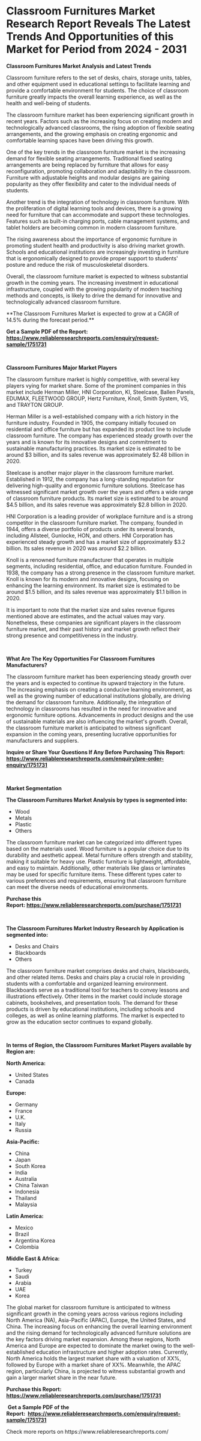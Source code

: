 <p><h1>Classroom Furnitures Market Research Report Reveals The Latest Trends And Opportunities of this Market for Period from 2024 - 2031</h1></p><p><strong>Classroom Furnitures Market Analysis and Latest Trends</strong></p>
<p><p>Classroom furniture refers to the set of desks, chairs, storage units, tables, and other equipment used in educational settings to facilitate learning and provide a comfortable environment for students. The choice of classroom furniture greatly impacts the overall learning experience, as well as the health and well-being of students.</p><p>The classroom furniture market has been experiencing significant growth in recent years. Factors such as the increasing focus on creating modern and technologically advanced classrooms, the rising adoption of flexible seating arrangements, and the growing emphasis on creating ergonomic and comfortable learning spaces have been driving this growth.</p><p>One of the key trends in the classroom furniture market is the increasing demand for flexible seating arrangements. Traditional fixed seating arrangements are being replaced by furniture that allows for easy reconfiguration, promoting collaboration and adaptability in the classroom. Furniture with adjustable heights and modular designs are gaining popularity as they offer flexibility and cater to the individual needs of students.</p><p>Another trend is the integration of technology in classroom furniture. With the proliferation of digital learning tools and devices, there is a growing need for furniture that can accommodate and support these technologies. Features such as built-in charging ports, cable management systems, and tablet holders are becoming common in modern classroom furniture.</p><p>The rising awareness about the importance of ergonomic furniture in promoting student health and productivity is also driving market growth. Schools and educational institutions are increasingly investing in furniture that is ergonomically designed to provide proper support to students' posture and reduce the risk of musculoskeletal disorders.</p><p>Overall, the classroom furniture market is expected to witness substantial growth in the coming years. The increasing investment in educational infrastructure, coupled with the growing popularity of modern teaching methods and concepts, is likely to drive the demand for innovative and technologically advanced classroom furniture.</p><p>**The Classroom Furnitures Market is expected to grow at a CAGR of 14.5% during the forecast period.**</p></p>
<p><strong>Get a Sample PDF of the Report:&nbsp; <a href="https://www.reliableresearchreports.com/enquiry/request-sample/1751731">https://www.reliableresearchreports.com/enquiry/request-sample/1751731</a></strong></p>
<p>&nbsp;</p>
<p><strong>Classroom Furnitures Major Market Players</strong></p>
<p><p>The classroom furniture market is highly competitive, with several key players vying for market share. Some of the prominent companies in this market include Herman Miller, HNI Corporation, KI, Steelcase, Ballen Panels, EDUMAX, FLEETWOOD GROUP, Hertz Furniture, Knoll, Smith System, VS, and TRAYTON GROUP.</p><p>Herman Miller is a well-established company with a rich history in the furniture industry. Founded in 1905, the company initially focused on residential and office furniture but has expanded its product line to include classroom furniture. The company has experienced steady growth over the years and is known for its innovative designs and commitment to sustainable manufacturing practices. Its market size is estimated to be around $3 billion, and its sales revenue was approximately $2.48 billion in 2020.</p><p>Steelcase is another major player in the classroom furniture market. Established in 1912, the company has a long-standing reputation for delivering high-quality and ergonomic furniture solutions. Steelcase has witnessed significant market growth over the years and offers a wide range of classroom furniture products. Its market size is estimated to be around $4.5 billion, and its sales revenue was approximately $2.8 billion in 2020.</p><p>HNI Corporation is a leading provider of workplace furniture and is a strong competitor in the classroom furniture market. The company, founded in 1944, offers a diverse portfolio of products under its several brands, including Allsteel, Gunlocke, HON, and others. HNI Corporation has experienced steady growth and has a market size of approximately $3.2 billion. Its sales revenue in 2020 was around $2.2 billion.</p><p>Knoll is a renowned furniture manufacturer that operates in multiple segments, including residential, office, and education furniture. Founded in 1938, the company has a strong presence in the classroom furniture market. Knoll is known for its modern and innovative designs, focusing on enhancing the learning environment. Its market size is estimated to be around $1.5 billion, and its sales revenue was approximately $1.1 billion in 2020.</p><p>It is important to note that the market size and sales revenue figures mentioned above are estimates, and the actual values may vary. Nonetheless, these companies are significant players in the classroom furniture market, and their past history and market growth reflect their strong presence and competitiveness in the industry.</p></p>
<p>&nbsp;</p>
<p><strong>What Are The Key Opportunities For Classroom Furnitures Manufacturers?</strong></p>
<p><p>The classroom furniture market has been experiencing steady growth over the years and is expected to continue its upward trajectory in the future. The increasing emphasis on creating a conducive learning environment, as well as the growing number of educational institutions globally, are driving the demand for classroom furniture. Additionally, the integration of technology in classrooms has resulted in the need for innovative and ergonomic furniture options. Advancements in product designs and the use of sustainable materials are also influencing the market's growth. Overall, the classroom furniture market is anticipated to witness significant expansion in the coming years, presenting lucrative opportunities for manufacturers and suppliers.</p></p>
<p><strong>Inquire or Share Your Questions If Any Before Purchasing This Report: <a href="https://www.reliableresearchreports.com/enquiry/pre-order-enquiry/1751731">https://www.reliableresearchreports.com/enquiry/pre-order-enquiry/1751731</a></strong></p>
<p>&nbsp;</p>
<p><strong>Market Segmentation</strong></p>
<p><strong>The Classroom Furnitures Market Analysis by types is segmented into:</strong></p>
<p><ul><li>Wood</li><li>Metals</li><li>Plastic</li><li>Others</li></ul></p>
<p><p>The classroom furniture market can be categorized into different types based on the materials used. Wood furniture is a popular choice due to its durability and aesthetic appeal. Metal furniture offers strength and stability, making it suitable for heavy use. Plastic furniture is lightweight, affordable, and easy to maintain. Additionally, other materials like glass or laminates may be used for specific furniture items. These different types cater to various preferences and requirements, ensuring that classroom furniture can meet the diverse needs of educational environments.</p></p>
<p><strong>Purchase this Report:&nbsp;<a href="https://www.reliableresearchreports.com/purchase/1751731">https://www.reliableresearchreports.com/purchase/1751731</a></strong></p>
<p>&nbsp;</p>
<p><strong>The Classroom Furnitures Market Industry Research by Application is segmented into:</strong></p>
<p><ul><li>Desks and Chairs</li><li>Blackboards</li><li>Others</li></ul></p>
<p><p>The classroom furniture market comprises desks and chairs, blackboards, and other related items. Desks and chairs play a crucial role in providing students with a comfortable and organized learning environment. Blackboards serve as a traditional tool for teachers to convey lessons and illustrations effectively. Other items in the market could include storage cabinets, bookshelves, and presentation tools. The demand for these products is driven by educational institutions, including schools and colleges, as well as online learning platforms. The market is expected to grow as the education sector continues to expand globally.</p></p>
<p>&nbsp;</p>
<p><strong>In terms of Region, the Classroom Furnitures Market Players available by Region are:</strong></p>
<p>
    <p> <strong> North America: </strong>
        <ul>
            <li>United States</li>
            <li>Canada</li>
        </ul>
        </p> 
    <p> <strong> Europe: </strong>
        <ul>
            <li>Germany</li>
            <li>France</li>
            <li>U.K.</li>
            <li>Italy</li>
            <li>Russia</li>
        </ul>
        </p> 
    <p> <strong> Asia-Pacific: </strong>
        <ul>
            <li>China</li>
            <li>Japan</li>
            <li>South Korea</li>
            <li>India</li>
            <li>Australia</li>
            <li>China Taiwan</li>
            <li>Indonesia</li>
            <li>Thailand</li>
            <li>Malaysia</li>
        </ul>
        </p> 
    <p> <strong> Latin America: </strong>
        <ul>
            <li>Mexico</li>
            <li>Brazil</li>
            <li>Argentina Korea</li>
            <li>Colombia</li>
        </ul>
        </p> 
    <p> <strong> Middle East & Africa: </strong>
        <ul>
            <li>Turkey</li>
            <li>Saudi</li>
            <li>Arabia</li>
            <li>UAE</li>
            <li>Korea</li>
        </ul>
    </p>
    </p>
<p><p>The global market for classroom furniture is anticipated to witness significant growth in the coming years across various regions including North America (NA), Asia-Pacific (APAC), Europe, the United States, and China. The increasing focus on enhancing the overall learning environment and the rising demand for technologically advanced furniture solutions are the key factors driving market expansion. Among these regions, North America and Europe are expected to dominate the market owing to the well-established education infrastructure and higher adoption rates. Currently, North America holds the largest market share with a valuation of XX%, followed by Europe with a market share of XX%. Meanwhile, the APAC region, particularly China, is projected to witness substantial growth and gain a larger market share in the near future.</p></p>
<p><strong>Purchase this Report: <a href="https://www.reliableresearchreports.com/purchase/1751731">https://www.reliableresearchreports.com/purchase/1751731</a></strong></p>
<p>&nbsp;<strong>Get a Sample PDF of the Report:&nbsp;&nbsp;<a href="https://www.reliableresearchreports.com/enquiry/request-sample/1751731">https://www.reliableresearchreports.com/enquiry/request-sample/1751731</a></strong></p>
<p><strong></strong></p>
<p>Check more reports on https://www.reliableresearchreports.com/</p>